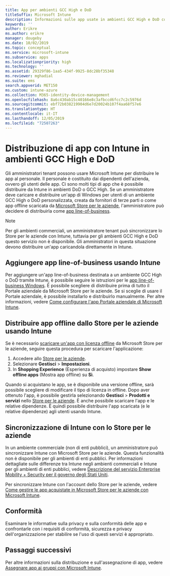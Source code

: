```yaml
---
title: App per ambienti GCC High e DoD
titleSuffix: Microsoft Intune
description: Informazioni sulle app usate in ambienti GCC High e DoD con Microsoft Intune.
keywords: ''
author: Erikre
ms.author: erikre
manager: dougeby
ms.date: 10/02/2019
ms.topic: conceptual
ms.service: microsoft-intune
ms.subservice: apps
ms.localizationpriority: high
ms.technology: ''
ms.assetid: 29329f86-1aa5-434f-9925-8dc28bf35348
ms.reviewer: mghadial
ms.suite: ems
search.appverid: MET150
ms.custom: intune-azure
ms.collection: M365-identity-device-management
ms.openlocfilehash: 8a6c430ab15c40166e8c3afbccd6fcc7c2c5976d
ms.sourcegitcommit: ebf72b038219904d6e7d20024b107f4aa68f57e6
ms.translationtype: HT
ms.contentlocale: it-IT
ms.lasthandoff: 12/05/2019
ms.locfileid: "72507263"
---
```

# <a name="deploying-apps-using-intune-on-the-gcc-high-and-dod-environments"></a>Distribuzione di app con Intune in ambienti GCC High e DoD 

Gli amministratori tenant possono usare Microsoft Intune per distribuire le app al personale. Il personale è costituito dai dipendenti dell'azienda, ovvero gli utenti delle app. Ci sono molti tipi di app che è possibile distribuire da Intune in ambienti DoD o GCC High. Se un amministratore deve caricare e distribuire un'app di Windows per utenti di un ambiente GCC High o DoD personalizzata, creata da fornitori di terze parti o come app offline scaricata da [Microsoft Store per le aziende](https://businessstore.microsoft.com/store), l'amministratore può decidere di distribuirla come [app line-of-business](apps-add.md#app-types-in-microsoft-intune).  

> [!NOTE]
> Per gli ambienti commerciali, un amministratore tenant può sincronizzare lo Store per le aziende con Intune, tuttavia per gli ambienti GCC High e DoD questo servizio non è disponibile. Gli amministratori in questa situazione devono distribuire un'app caricandola direttamente in Intune.  

## <a name="add-line-of-business-apps-using-intune"></a>Aggiungere app line-of-business usando Intune 

Per aggiungere un'app line-of-business destinata a un ambiente GCC High o DoD tramite Intune, è possibile seguire le istruzioni per le [app line-of-business Windows](lob-apps-windows.md). È possibile scegliere di distribuire prima di tutto il Portale aziendale da Microsoft Store per le aziende. Se si sceglie di usare il Portale aziendale, è possibile installarlo e distribuirlo manualmente. Per altre informazioni, vedere [Come configurare l'app Portale aziendale di Microsoft Intune](company-portal-app.md). 

## <a name="distribute-offline-apps-from-the-store-for-business-using-intune"></a>Distribuire app offline dallo Store per le aziende usando Intune  

Se è necessario [scaricare un'app con licenza offline](https://docs.microsoft.com/microsoft-store/distribute-offline-apps#download-an-offline-licensed-app) da Microsoft Store per le aziende, seguire questa procedura per scaricare l'applicazione: 

1. Accedere allo [Store per le aziende](https://businessstore.microsoft.com/).
2. Selezionare **Gestisci** > **Impostazioni**.
3. In **Shopping Experience** (Esperienza di acquisto) impostare **Show offline apps** (Mostra app offline) su **Sì**.

Quando si acquistano le app, se è disponibile una versione offline, sarà possibile scegliere di modificare il tipo di licenza in offline. Dopo aver ottenuto l'app, è possibile gestirla selezionando **Gestisci** > **Prodotti e servizi** nello [Store per le aziende](https://businessstore.microsoft.com/). È anche possibile scaricare l'app e le relative dipendenze. È quindi possibile distribuire l'app scaricata (e le relative dipendenze) agli utenti usando Intune.  

## <a name="syncing-intune-to-the-store-for-business"></a>Sincronizzazione di Intune con lo Store per le aziende 

In un ambiente commerciale (non di enti pubblici), un amministratore può sincronizzare Intune con Microsoft Store per le aziende. Questa funzionalità non è disponibile per gli ambienti di enti pubblici. Per informazioni dettagliate sulle differenze tra Intune negli ambienti commerciali e Intune per gli ambienti di enti pubblici, vedere [Descrizione del servizio Enterprise Mobility + Security per il governo degli Stati Uniti](https://docs.microsoft.com/enterprise-mobility-security/solutions/ems-govt-service-description).  

Per sincronizzare Intune con l'account dello Store per le aziende, vedere [Come gestire le app acquistate in Microsoft Store per le aziende con Microsoft Intune](windows-store-for-business.md).  

## <a name="compliance"></a>Conformità 

Esaminare le informative sulla privacy e sulla conformità delle app e confrontarle con i requisiti di conformità, sicurezza e privacy dell'organizzazione per stabilire se l'uso di questi servizi è appropriato.   

## <a name="next-steps"></a>Passaggi successivi

Per altre informazioni sulla distribuzione e sull'assegnazione di app, vedere [Assegnare app ai gruppi con Microsoft Intune](apps-deploy.md).

 
